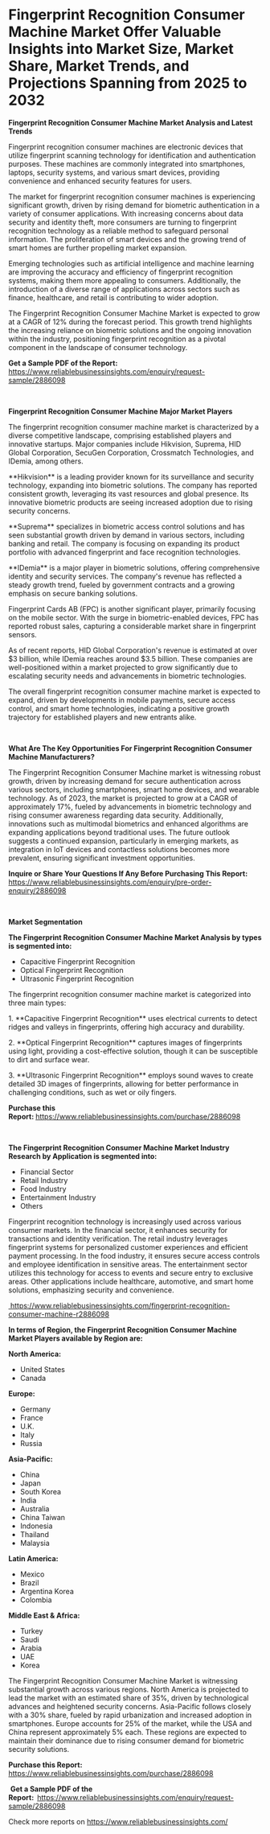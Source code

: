<p><h1>Fingerprint Recognition Consumer Machine Market Offer Valuable Insights into Market Size, Market Share, Market Trends, and Projections Spanning from 2025 to 2032</h1></p><p><strong>Fingerprint Recognition Consumer Machine Market Analysis and Latest Trends</strong></p>
<p><p>Fingerprint recognition consumer machines are electronic devices that utilize fingerprint scanning technology for identification and authentication purposes. These machines are commonly integrated into smartphones, laptops, security systems, and various smart devices, providing convenience and enhanced security features for users.</p><p>The market for fingerprint recognition consumer machines is experiencing significant growth, driven by rising demand for biometric authentication in a variety of consumer applications. With increasing concerns about data security and identity theft, more consumers are turning to fingerprint recognition technology as a reliable method to safeguard personal information. The proliferation of smart devices and the growing trend of smart homes are further propelling market expansion.</p><p>Emerging technologies such as artificial intelligence and machine learning are improving the accuracy and efficiency of fingerprint recognition systems, making them more appealing to consumers. Additionally, the introduction of a diverse range of applications across sectors such as finance, healthcare, and retail is contributing to wider adoption.</p><p>The Fingerprint Recognition Consumer Machine Market is expected to grow at a CAGR of 12% during the forecast period. This growth trend highlights the increasing reliance on biometric solutions and the ongoing innovation within the industry, positioning fingerprint recognition as a pivotal component in the landscape of consumer technology.</p></p>
<p><strong>Get a Sample PDF of the Report:&nbsp;</strong> <a href="https://www.reliablebusinessinsights.com/enquiry/request-sample/2886098?utm_campaign=1720&utm_medium=2&utm_source=Github&utm_content=ia&utm_term=13032025&utm_id=fingerprint-recognition-consumer-machine">https://www.reliablebusinessinsights.com/enquiry/request-sample/2886098</a></p>
<p>&nbsp;</p>
<p><strong>Fingerprint Recognition Consumer Machine Major Market Players</strong></p>
<p><p>The fingerprint recognition consumer machine market is characterized by a diverse competitive landscape, comprising established players and innovative startups. Major companies include Hikvision, Suprema, HID Global Corporation, SecuGen Corporation, Crossmatch Technologies, and IDemia, among others.</p><p>**Hikvision** is a leading provider known for its surveillance and security technology, expanding into biometric solutions. The company has reported consistent growth, leveraging its vast resources and global presence. Its innovative biometric products are seeing increased adoption due to rising security concerns.</p><p>**Suprema** specializes in biometric access control solutions and has seen substantial growth driven by demand in various sectors, including banking and retail. The company is focusing on expanding its product portfolio with advanced fingerprint and face recognition technologies.</p><p>**IDemia** is a major player in biometric solutions, offering comprehensive identity and security services. The company's revenue has reflected a steady growth trend, fueled by government contracts and a growing emphasis on secure banking solutions.</p><p>Fingerprint Cards AB (FPC) is another significant player, primarily focusing on the mobile sector. With the surge in biometric-enabled devices, FPC has reported robust sales, capturing a considerable market share in fingerprint sensors.</p><p>As of recent reports, HID Global Corporation's revenue is estimated at over $3 billion, while IDemia reaches around $3.5 billion. These companies are well-positioned within a market projected to grow significantly due to escalating security needs and advancements in biometric technologies.</p><p>The overall fingerprint recognition consumer machine market is expected to expand, driven by developments in mobile payments, secure access control, and smart home technologies, indicating a positive growth trajectory for established players and new entrants alike.</p></p>
<p>&nbsp;</p>
<p><strong>What Are The Key Opportunities For Fingerprint Recognition Consumer Machine Manufacturers?</strong></p>
<p><p>The Fingerprint Recognition Consumer Machine market is witnessing robust growth, driven by increasing demand for secure authentication across various sectors, including smartphones, smart home devices, and wearable technology. As of 2023, the market is projected to grow at a CAGR of approximately 17%, fueled by advancements in biometric technology and rising consumer awareness regarding data security. Additionally, innovations such as multimodal biometrics and enhanced algorithms are expanding applications beyond traditional uses. The future outlook suggests a continued expansion, particularly in emerging markets, as integration in IoT devices and contactless solutions becomes more prevalent, ensuring significant investment opportunities.</p></p>
<p><strong>Inquire or Share Your Questions If Any Before Purchasing This Report:</strong> <a href="https://www.reliablebusinessinsights.com/enquiry/pre-order-enquiry/2886098?utm_campaign=1720&utm_medium=2&utm_source=Github&utm_content=ia&utm_term=13032025&utm_id=fingerprint-recognition-consumer-machine">https://www.reliablebusinessinsights.com/enquiry/pre-order-enquiry/2886098</a></p>
<p>&nbsp;</p>
<p><strong>Market Segmentation</strong></p>
<p><strong>The Fingerprint Recognition Consumer Machine Market Analysis by types is segmented into:</strong></p>
<p><ul><li>Capacitive Fingerprint Recognition</li><li>Optical Fingerprint Recognition</li><li>Ultrasonic Fingerprint Recognition</li></ul></p>
<p><p>The fingerprint recognition consumer machine market is categorized into three main types: </p><p>1. **Capacitive Fingerprint Recognition** uses electrical currents to detect ridges and valleys in fingerprints, offering high accuracy and durability. </p><p>2. **Optical Fingerprint Recognition** captures images of fingerprints using light, providing a cost-effective solution, though it can be susceptible to dirt and surface wear. </p><p>3. **Ultrasonic Fingerprint Recognition** employs sound waves to create detailed 3D images of fingerprints, allowing for better performance in challenging conditions, such as wet or oily fingers.</p></p>
<p><strong>Purchase this Report:&nbsp;</strong><a href="https://www.reliablebusinessinsights.com/purchase/2886098?utm_campaign=1720&utm_medium=2&utm_source=Github&utm_content=ia&utm_term=13032025&utm_id=fingerprint-recognition-consumer-machine">https://www.reliablebusinessinsights.com/purchase/2886098</a></p>
<p>&nbsp;</p>
<p><strong>The Fingerprint Recognition Consumer Machine Market Industry Research by Application is segmented into:</strong></p>
<p><ul><li>Financial Sector</li><li>Retail Industry</li><li>Food Industry</li><li>Entertainment Industry</li><li>Others</li></ul></p>
<p><p>Fingerprint recognition technology is increasingly used across various consumer markets. In the financial sector, it enhances security for transactions and identity verification. The retail industry leverages fingerprint systems for personalized customer experiences and efficient payment processing. In the food industry, it ensures secure access controls and employee identification in sensitive areas. The entertainment sector utilizes this technology for access to events and secure entry to exclusive areas. Other applications include healthcare, automotive, and smart home solutions, emphasizing security and convenience.</p></p>
<p><a href="https://www.reliablebusinessinsights.com/fingerprint-recognition-consumer-machine-r2886098?utm_campaign=1720&utm_medium=2&utm_source=Github&utm_content=ia&utm_term=13032025&utm_id=fingerprint-recognition-consumer-machine">&nbsp;https://www.reliablebusinessinsights.com/fingerprint-recognition-consumer-machine-r2886098</a></p>
<p><strong>In terms of Region, the Fingerprint Recognition Consumer Machine Market Players available by Region are:</strong></p>
<p>
    <p> <strong> North America: </strong>
        <ul>
            <li>United States</li>
            <li>Canada</li>
        </ul>
        </p> 
    <p> <strong> Europe: </strong>
        <ul>
            <li>Germany</li>
            <li>France</li>
            <li>U.K.</li>
            <li>Italy</li>
            <li>Russia</li>
        </ul>
        </p> 
    <p> <strong> Asia-Pacific: </strong>
        <ul>
            <li>China</li>
            <li>Japan</li>
            <li>South Korea</li>
            <li>India</li>
            <li>Australia</li>
            <li>China Taiwan</li>
            <li>Indonesia</li>
            <li>Thailand</li>
            <li>Malaysia</li>
        </ul>
        </p> 
    <p> <strong> Latin America: </strong>
        <ul>
            <li>Mexico</li>
            <li>Brazil</li>
            <li>Argentina Korea</li>
            <li>Colombia</li>
        </ul>
        </p> 
    <p> <strong> Middle East & Africa: </strong>
        <ul>
            <li>Turkey</li>
            <li>Saudi</li>
            <li>Arabia</li>
            <li>UAE</li>
            <li>Korea</li>
        </ul>
    </p>
    </p>
<p><p>The Fingerprint Recognition Consumer Machine Market is witnessing substantial growth across various regions. North America is projected to lead the market with an estimated share of 35%, driven by technological advances and heightened security concerns. Asia-Pacific follows closely with a 30% share, fueled by rapid urbanization and increased adoption in smartphones. Europe accounts for 25% of the market, while the USA and China represent approximately 5% each. These regions are expected to maintain their dominance due to rising consumer demand for biometric security solutions.</p></p>
<p><strong>Purchase this Report: </strong><a href="https://www.reliablebusinessinsights.com/purchase/2886098?utm_campaign=1720&utm_medium=2&utm_source=Github&utm_content=ia&utm_term=13032025&utm_id=fingerprint-recognition-consumer-machine">https://www.reliablebusinessinsights.com/purchase/2886098</a></p>
<p>&nbsp;<strong>Get a Sample PDF of the Report:&nbsp;&nbsp;</strong><a href="https://www.reliablebusinessinsights.com/enquiry/request-sample/2886098?utm_campaign=1720&utm_medium=2&utm_source=Github&utm_content=ia&utm_term=13032025&utm_id=fingerprint-recognition-consumer-machine">https://www.reliablebusinessinsights.com/enquiry/request-sample/2886098</a></p>
<p><strong></strong></p>
<p>Check more reports on <a href="https://www.reliablebusinessinsights.com/?utm_campaign=1720&utm_medium=2&utm_source=Github&utm_content=ia&utm_term=13032025&utm_id=fingerprint-recognition-consumer-machine">https://www.reliablebusinessinsights.com/</a></p>
